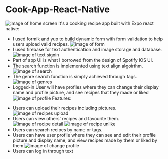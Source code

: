 # Cook-App-React-Native
![image of home screen](https://drive.google.com/uc?export=view&id=12JDByIznxYRLoD3CTU25G7IwVzbgL6YA)
It's a cooking recipe app built with Expo react native:

* I used formik and yup to build dynamic form with form validation to help users upload valid recipes. 
![image of form](https://drive.google.com/uc?export=view&id=1H2aMqJVvoh0swv1YFZK3sDAn_kEMMhEz)
* I used firebase for text authentication and image storage and database.
![image of text signin](https://drive.google.com/uc?export=view&id=1n8jJDry1HAdSVULmMmZwOxkR9-BU2AqL)
* Part of app UI is what I borrowed from the design of Spotify IOS UI.
* The search function is implemented using text align algoirthm.
![image of search](https://drive.google.com/uc?export=view&id=1gLV0EJKxaWpev7D3YvGl__TqRcgJArOh)
* The genre search function is simply achieved through tags.
![image of genres](https://drive.google.com/uc?export=view&id=1dHHfx5FOH7gbGiwSszEwFKAl3lO5wqAN)
* Logged-in User will have profiles where they can change their display name and profile picture, and see recipes that they made or liked
![image of profile](https://drive.google.com/uc?export=view&id=1qBVWWSeyPrL9E2LglBoLy5MACTvqiARI)
Features: 
- Users can upload their recipes including pictures. 
![image of recipes upload](https://drive.google.com/uc?export=view&id=1ZjFl3Co31pVJ_WosDRd9uYd7KMKRiF9m)
- Users can view others' recipes and favourite them.
![image of recipe detail](https://drive.google.com/uc?export=view&id=1Y_Key6CN2krijQZmCqeUMvDwoMBegZ8f)
![image of recipe unlike](https://drive.google.com/uc?export=view&id=1XCJ2jN-ItuWwgg_qyVTOh6xFvJdLSMMb)
- Users can search recipes by name or tags.
- Users can have user profile where they can see and edit their profile picture and display name, and view recipes made by them or liked by them
![image of change profile](https://drive.google.com/uc?export=view&id=1zl30txIInNElXPBr04jOMdyr5BUnNbJM)
- Users can log in through text

